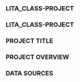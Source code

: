 ### LITA_CLASS-PROJECT
### LITA_CLASS-PROJECT

 ### PROJECT TITLE
### PROJECT OVERVIEW
### DATA SOURCES


